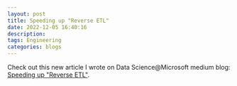 ```yaml
---
layout: post
title: Speeding up "Reverse ETL"
date: 2022-12-05 16:40:16
description: 
tags: Engineering
categories: blogs
---
```


Check out this new article I wrote on Data Science@Microsoft medium blog: [Speeding up "Reverse ETL"](https://medium.com/data-science-at-microsoft/speeding-up-reverse-etl-3af04e069fd1).